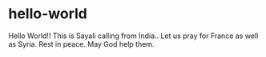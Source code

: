 # hello-world
Hello World!! This is Sayali calling from India.. Let us pray for France as well as Syria. Rest in peace. May God help them.
